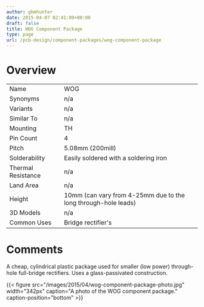 ```yaml
---
author: gbmhunter
date: 2015-04-07 02:41:09+00:00
draft: false
title: WOG Component Package
type: page
url: /pcb-design/component-packages/wog-component-package
---
```


# Overview


<table >
<tbody >
<tr >

<td >Name
</td>

<td >WOG
</td>
</tr>
<tr >

<td >Synonyms
</td>

<td >n/a
</td>
</tr>
<tr >

<td >Variants
</td>

<td >n/a
</td>
</tr>
<tr >

<td >Similar To
</td>

<td >n/a
</td>
</tr>
<tr >

<td >Mounting
</td>

<td >TH
</td>
</tr>
<tr >

<td >Pin Count
</td>

<td >4
</td>
</tr>
<tr >

<td >Pitch
</td>

<td >5.08mm (200mill)
</td>
</tr>
<tr >

<td >Solderability
</td>

<td >Easily soldered with a soldering iron
</td>
</tr>
<tr >

<td >Thermal Resistance
</td>

<td >n/a
</td>
</tr>
<tr >

<td >Land Area
</td>

<td >n/a
</td>
</tr>
<tr >

<td >Height
</td>

<td >10mm (can vary from 4-25mm due to the long through-hole leads)
</td>
</tr>
<tr >

<td >3D Models
</td>

<td >n/a
</td>
</tr>
<tr >

<td >Common Uses
</td>

<td >Bridge rectifier's
</td>
</tr>
</tbody>
</table>


# Comments




A cheap, cylindrical plastic package used for smaller (low power) through-hole full-bridge rectifiers. Uses a glass-passivated construction.


{{< figure src="/images/2015/04/wog-component-package-photo.jpg" width="342px" caption="A photo of the WOG component package." caption-position="bottom" >}}
